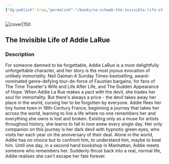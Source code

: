 ```yaml
---
{"dg-publish":true,"permalink":"/books/ve-schwab-the-invisible-life-of-addie-la-rue/","title":"\"The Invisible Life of Addie LaRue\"","tags":["Fantasy","contemporary"]}
---
```




![cover|150](http://books.google.com/books/content?id=eof4DwAAQBAJ&printsec=frontcover&img=1&zoom=1&edge=curl&source=gbs_api)

## The Invisible Life of Addie LaRue

### Description

For someone damned to be forgettable, Addie LaRue is a most delightfully unforgettable character, and her story is the most joyous evocation of unlikely immortality. Neil Gaiman A Sunday Times-bestselling, award-nominated genre-defying tour-de-force of Faustian bargains, for fans of The Time Traveler's Wife and Life After Life, and The Sudden Appearance of Hope. When Addie La Rue makes a pact with the devil, she trades her soul for immortality. But there's always a price - the devil takes away her place in the world, cursing her to be forgotten by everyone. Addie flees her tiny home town in 18th-Century France, beginning a journey that takes her across the world, learning to live a life where no one remembers her and everything she owns is lost and broken. Existing only as a muse for artists throughout history, she learns to fall in love anew every single day. Her only companion on this journey is her dark devil with hypnotic green eyes, who visits her each year on the anniversary of their deal. Alone in the world, Addie has no choice but to confront him, to understand him, maybe to beat him. Until one day, in a second hand bookshop in Manhattan, Addie meets someone who remembers her. Suddenly thrust back into a real, normal life, Addie realises she can't escape her fate forever.
```